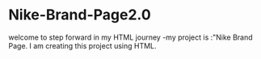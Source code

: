 # Nike-Brand-Page2.0
welcome to step forward in my HTML journey -my project is :"Nike Brand Page. I am creating this project using HTML.

